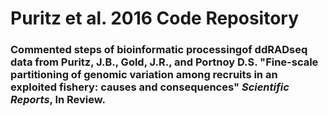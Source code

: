# Puritz et al. 2016 Code Repository

### Commented steps of bioinformatic processingof ddRADseq data from Puritz, J.B., Gold, J.R., and Portnoy D.S. "Fine-scale partitioning of genomic variation among recruits in an exploited fishery: causes and consequences" *Scientific Reports*, In Review.
